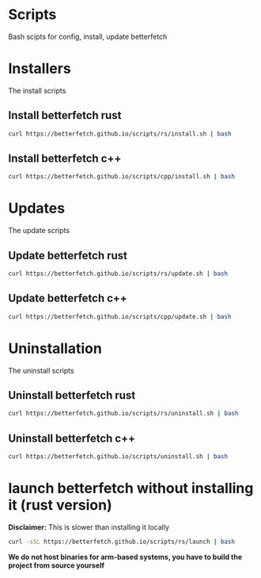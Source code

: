 # Scripts

Bash scipts for config, install, update betterfetch

# Installers

The install scripts

## Install betterfetch rust

```bash
curl https://betterfetch.github.io/scripts/rs/install.sh | bash
```

## Install betterfetch c++

```bash
curl https://betterfetch.github.io/scripts/cpp/install.sh | bash
```

# Updates

The update scripts

## Update betterfetch rust

```bash
curl https://betterfetch.github.io/scripts/rs/update.sh | bash
```

## Update betterfetch c++

```bash
curl https://betterfetch.github.io/scripts/cpp/update.sh | bash
```

# Uninstallation
The uninstall scripts
## Uninstall betterfetch rust
```bash
curl https://betterfetch.github.io/scripts/rs/uninstall.sh | bash
```

## Uninstall betterfetch c++

```bash
curl https://betterfetch.github.io/scripts/uninstall.sh | bash
```


# launch betterfetch without installing it (rust version)
**Disclaimer:** This is slower than installing it locally
```bash
curl -sSL https://betterfetch.github.io/scripts/rs/launch | bash
```

**We do not host binaries for arm-based systems, you have to build the project from source yourself**
